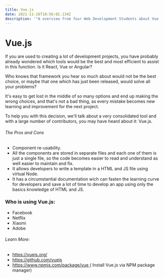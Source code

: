 ```yaml
---
title: Vue.js
date: 2021-11-26T18:56:02.134Z
description: '"A overview from four Web Development Students about Vue.js" '
---
```

# **Vue.js**

If you are used to creating a lot of development projects, you have probably already wondered which tools would be the best and most efficient to assist in this function. Is it React, Vue or Angular?

Who knows that framework you hear so much about would not be the best choice, or maybe that one which has just been released,  would solve all your problems?

It's easy to get lost in the middle of so many options and end up making the wrong choices, and that's not a bad thing, as every mistake becomes new learning and improvement for the next project.

To help you with this decision, we'll talk about a very consolidated tool and with a large number of contributors, you may have heard about it: Vue.js.

###### The Pros and Cons

* Component re-usability.
* All the components are stored in separate files and each one of them is just a single file, so the code becomes easier to read and understand as well easier to maintain and fix.
* It allows developers to write a template in a HTML and  JS file using virtual Node.
* It has a circumstantial documentation wich can fasten the learning curve for developers and save a lot of time to develop an app using only the basics knowledge of HTML and JS.  

### Who is using Vue.js:

* Facebook
* Netflix
* Xiaomi
* Adobe

###### Learn More:

* <https://vuejs.org/>   
* <https://github.com/vuejs>  
* [https://www.npmjs.com/package/vue ](https://www.npmjs.com/package/vue)  ( Install Vue.js via NPM package manager)